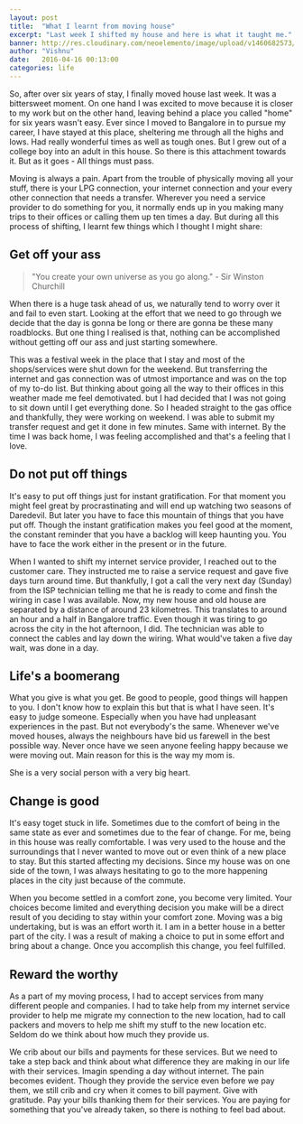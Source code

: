 ```yaml
---
layout: post
title:  "What I learnt from moving house"
excerpt: "Last week I shifted my house and here is what it taught me."
banner: http://res.cloudinary.com/neoelemento/image/upload/v1460682573/Shifting_wokcjg.jpg
author: "Vishnu"
date:   2016-04-16 00:13:00
categories: life
---
```

So, after over six years of stay, I finally moved house last week. It was a bittersweet moment. On one hand I was excited to move because it is closer to my work but on the other hand, leaving behind a place you called "home" for six years wasn't easy. Ever since I moved to Bangalore in to pursue my career, I have stayed at this place, sheltering me through all the highs and lows. Had really wonderful times as well as tough ones. But I grew out of a college boy into an adult in this house. So there is this attachment towards it. But as it goes - All things must pass.

Moving is always a pain. Apart from the trouble of physically moving all your stuff, there is your LPG connection, your internet connection and your every other connection that needs a transfer. Wherever you need a service provider to do something for you, it normally ends up in you making many trips to their offices or calling them up ten times a day. But during all this process of shifting, I learnt few things which I thought I might share:

## Get off your ass
> "You create your own universe as you go along." - Sir Winston Churchill

When there is a huge task ahead of us, we naturally tend to worry over it and fail to even start. Looking at the effort that we need to go through we decide that the day is gonna be long or there are gonna be these many roadblocks. But one thing I realised is that, nothing can be accomplished without getting off our ass and just starting somewhere.

This was a festival week in the place that I stay and most of the shops/services were shut down for the weekend. But transferring the internet and gas connection was of utmost importance and was on the top of my to-do list. But thinking about going all the way to their offices in this weather made me feel demotivated. but I had decided that I was not going to sit down until I get everything done. So I headed straight to the gas office and thankfully, they were working on weekend. I was able to submit my transfer request and get it done in few minutes. Same with internet. By the time I was back home, I was feeling accomplished and that's a feeling that I love.

## Do not put off things
It's easy to put off things just for instant gratification. For that moment you might feel great by procrastinating and will end up watching two seasons of Daredevil. But later you have to face this mountain of things that you have put off. Though the instant gratification makes you feel good at the moment, the constant reminder that you have a backlog will keep haunting you. You have to face the work either in the present or in the future.

When I wanted to shift my internet service provider, I reached out to the customer care. They instructed me to raise a service request and gave five days turn around time. But thankfully, I got a call the very next day (Sunday) from the ISP technician telling me that he is ready to come and finsh the wiring in case I was available. Now, my new house and old house are separated by a distance of around 23 kilometres. This translates to around an hour and a half in Bangalore traffic. Even though it was tiring to go across the city in the hot afternoon, I did. The technician was able to connect the cables and lay down the wiring. What would've taken a five day wait, was done in a day.

## Life's a boomerang
What you give is what you get. Be good to people, good things will happen to you. I don't know how to explain this but that is what I have seen. It's easy to judge someone. Especially when you have had unpleasant experiences in the past. But not everybody's the same. Whenever we've moved houses, always the neighbours have bid us farewell in the best possible way. Never once have we seen anyone feeling happy because we were moving out. Main reason for this is the way my mom is.

She is a very social person with a very big heart. 

## Change is good
It's easy toget stuck in life. Sometimes due to the comfort of being in the same state as ever and sometimes due to the fear of change. For me, being in this house was really comfortable. I was very used to the house and the surroundings that I never wanted to move out or even think of a new place to stay. But this started affecting my decisions. Since my house was on one side of the town, I was always hesitating to go to the more happening places in the city just because of the commute.

When you become settled in a comfort zone, you become very limited. Your choices become limited and everything decision you make will be a direct result of you deciding to stay within your comfort zone. Moving was a big undertaking, but is was an effort worth it. I am in a better house in a better part of the city. I was a result of making a choice to put in some effort and bring about a change. Once you accomplish this change, you feel fulfilled.

## Reward the worthy
As a part of my moving process, I had to accept services from many different people and companies. I had to take help from my internet service provider to help me migrate my connection to the new location, had to call packers and movers to help me shift my stuff to the new location etc. Seldom do we think about how much they provide us. 

We crib about our bills and payments for these services. But we need to take a step back and think about what difference they are making in our life with their services. Imagin spending a day without internet. The pain becomes evident. Though they provide the service even before we pay them, we still crib and cry when it comes to bill payment. Give with gratitude. Pay your bills thanking them for their services. You are paying for something that you've already taken, so there is nothing to feel bad about.